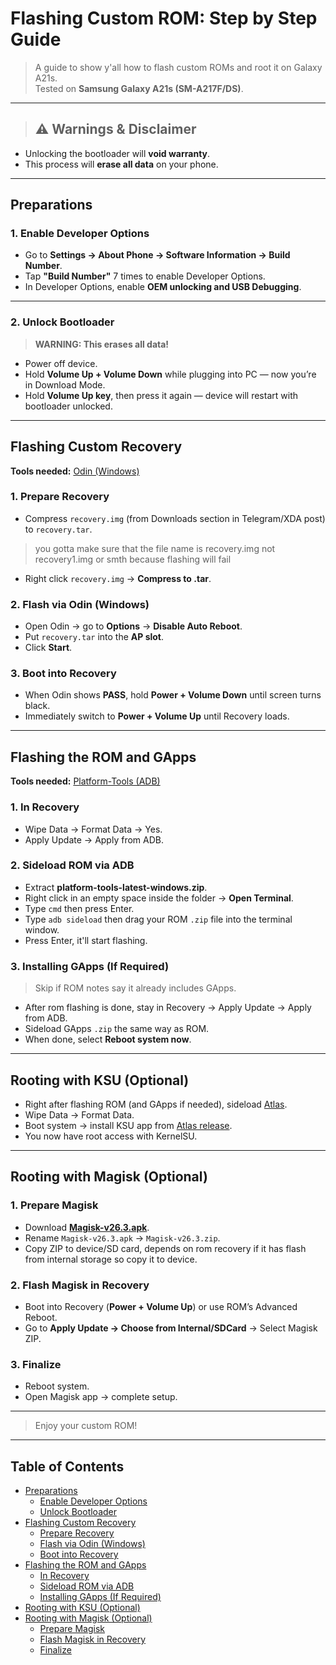 # Flashing Custom ROM: Step by Step Guide

> A guide to show y'all how to flash custom ROMs and root it on Galaxy A21s.  
> Tested on **Samsung Galaxy A21s (SM-A217F/DS)**.  

---

> ## ⚠ Warnings & Disclaimer
- Unlocking the bootloader will **void warranty**.  
- This process will **erase all data** on your phone.   

---

## Preparations

### 1. Enable Developer Options
- Go to **Settings → About Phone → Software Information → Build Number**.  
- Tap **"Build Number"** 7 times to enable Developer Options.  
- In Developer Options, enable **OEM unlocking and USB Debugging**.  

---

### 2. Unlock Bootloader
> **WARNING: This erases all data!**

- Power off device.  
- Hold **Volume Up + Volume Down** while plugging into PC — now you’re in Download Mode.  
- Hold **Volume Up key**, then press it again — device will restart with bootloader unlocked.  

---

## Flashing Custom Recovery  
**Tools needed:** [Odin (Windows)](https://odindownload.com/download/Odin3_v3.14.4.zip)  

### 1. Prepare Recovery
- Compress `recovery.img` (from Downloads section in Telegram/XDA post) to `recovery.tar`.  
> you gotta make sure that the file name is recovery.img not recovery1.img or smth because flashing will fail
- Right click `recovery.img` → **Compress to .tar**.  

### 2. Flash via Odin (Windows)
- Open Odin → go to **Options** → **Disable Auto Reboot**.  
- Put `recovery.tar` into the **AP slot**.  
- Click **Start**.  

### 3. Boot into Recovery
- When Odin shows **PASS**, hold **Power + Volume Down** until screen turns black.  
- Immediately switch to **Power + Volume Up** until Recovery loads.  

---

## Flashing the ROM and GApps  
**Tools needed:** [Platform-Tools (ADB)](https://dl.google.com/android/repository/platform-tools-latest-windows.zip)  

### 1. In Recovery
- Wipe Data → Format Data → Yes.  
- Apply Update → Apply from ADB.  

### 2. Sideload ROM via ADB
- Extract **platform-tools-latest-windows.zip**.  
- Right click in an empty space inside the folder → **Open Terminal**.  
- Type `cmd` then press Enter.  
- Type `adb sideload` then drag your ROM `.zip` file into the terminal window.  
- Press Enter, it'll start flashing.  

### 3. Installing GApps (If Required)  
> Skip if ROM notes say it already includes GApps.  
- After rom flashing is done, stay in Recovery → Apply Update → Apply from ADB.  
- Sideload GApps `.zip` the same way as ROM.  
- When done, select **Reboot system now**.  

---

## Rooting with KSU (Optional)
- Right after flashing ROM (and GApps if needed), sideload [Atlas](https://github.com/samsungexynos850/atlas/releases/tag/stable).  
- Wipe Data → Format Data.  
- Boot system → install KSU app from [Atlas release](https://github.com/samsungexynos850/atlas/releases/tag/stable).  
- You now have root access with KernelSU.  

---

## Rooting with Magisk (Optional)

### 1. Prepare Magisk
- Download **[Magisk-v26.3.apk](https://pixeldrain.com/u/pyj8y8T4)**.  
- Rename `Magisk-v26.3.apk` → `Magisk-v26.3.zip`.  
- Copy ZIP to device/SD card, depends on rom recovery if it has flash from internal storage so copy it to device.  

### 2. Flash Magisk in Recovery
- Boot into Recovery (**Power + Volume Up**) or use ROM’s Advanced Reboot.  
- Go to **Apply Update → Choose from Internal/SDCard** → Select Magisk ZIP.  

### 3. Finalize
- Reboot system.  
- Open Magisk app → complete setup.  

---

> Enjoy your custom ROM!  

---

## Table of Contents
- [Preparations](#preparations)  
  - [Enable Developer Options](#1-enable-developer-options)  
  - [Unlock Bootloader](#2-unlock-bootloader)  
- [Flashing Custom Recovery](#flashing-custom-recovery)  
  - [Prepare Recovery](#1-prepare-recovery)  
  - [Flash via Odin (Windows)](#2-flash-via-odin-windows)  
  - [Boot into Recovery](#3-boot-into-recovery)  
- [Flashing the ROM and GApps](#flashing-the-rom-and-gapps)  
  - [In Recovery](#1-in-recovery)  
  - [Sideload ROM via ADB](#2-sideload-rom-via-adb)  
  - [Installing GApps (If Required)](#3-installing-gapps-if-required)  
- [Rooting with KSU (Optional)](#rooting-with-ksu-optional)  
- [Rooting with Magisk (Optional)](#rooting-with-magisk-optional)  
  - [Prepare Magisk](#1-prepare-magisk)  
  - [Flash Magisk in Recovery](#2-flash-magisk-in-recovery)  
  - [Finalize](#3-finalize)  
